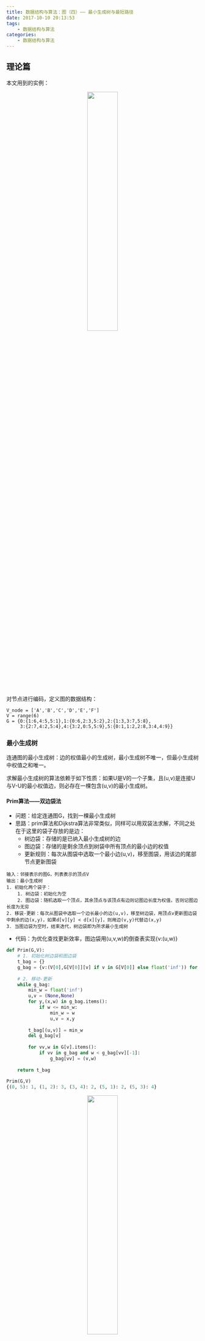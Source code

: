 ```yaml
---
title: 数据结构与算法：图（四）—— 最小生成树与最短路径
date: 2017-10-10 20:13:53
tags: 
    - 数据结构与算法
categories:
    - 数据结构与算法
---
```


## 理论篇
本文用到的实例：

<div align=center>
    <img src="https://likeitea-1257692904.cos.ap-guangzhou.myqcloud.com/liketea_blog/15-07-19.jpg" width="40%" heigh="40%"></img>
</div>

对节点进行编码，定义图的数据结构：

```
V_node = ['A','B','C','D','E','F']
V = range(6)
G = {0:{1:6,4:5,5:1},1:{0:6,2:3,5:2},2:{1:3,3:7,5:8},
     3:{2:7,4:2,5:4},4:{3:2,0:5,5:9},5:{0:1,1:2,2:8,3:4,4:9}}
```

### 最小生成树
连通图的最小生成树：边的权值最小的生成树，最小生成树不唯一，但最小生成树中权值之和唯一。

求解最小生成树的算法依赖于如下性质：如果U是V的一个子集，且(u,v)是连接U与V-U的最小权值边，则必存在一棵包含(u,v)的最小生成树。

#### Prim算法——双边袋法
- 问题：给定连通图G，找到一棵最小生成树
- 思路：prim算法和Dijkstra算法非常类似，同样可以用双袋法求解，不同之处在于这里的袋子存放的是边：
    - 树边袋：存储的是已纳入最小生成树的边
    - 图边袋：存储的是剩余顶点到树袋中所有顶点的最小边的权值
    - 更新规则：每次从图袋中选取一个最小边(u,v)，移至图袋，用该边的尾部节点更新图袋

```
输入：邻接表示的图G，列表表示的顶点V
输出：最小生成树
1. 初始化两个袋子：
    1. 树边袋：初始化为空
    2. 图边袋：随机选取一个顶点，其余顶点与该顶点有边则记图边长度为权值，否则记图边长度为无穷
2. 移袋-更新：每次从图袋中选取一个边长最小的边(u,v)，移至树边袋，用顶点v更新图边袋中剩余的边(x,y)，如果d[v][y] < d[x][y]，则用边(v,y)代替边(x,y)
3. 当图边袋为空时，结束迭代，树边袋即为所求最小生成树
```

- 代码：为优化查找更新效率，图边袋用(u,v,w)的倒查表实现{v:(u,w)}

```python
def Prim(G,V):
    # 1. 初始化树边袋和图边袋
    t_bag = {}
    g_bag = {v:(V[0],G[V[0]][v] if v in G[V[0]] else float('inf')) for v in V if v != V[0]}
    
    # 2. 移动-更新
    while g_bag:
        min_w = float('inf')
        u,v = (None,None)
        for y,(x,w) in g_bag.items():
            if w <= min_w:
                min_w = w
                u,v = x,y
        
        t_bag[(u,v)] = min_w
        del g_bag[v]
        
        for vv,w in G[v].items():
            if vv in g_bag and w < g_bag[vv][-1]:
                g_bag[vv] = (v,w)
        
    return t_bag  
       
Prim(G,V)
{(0, 5): 1, (1, 2): 3, (3, 4): 2, (5, 1): 2, (5, 3): 4}
```

<div align=center>
    <img src="https://likeitea-1257692904.cos.ap-guangzhou.myqcloud.com/liketea_blog/15-07-19.jpg" width="40%" heigh="40%"></img>
</div>

- 分析：
    - 时间复杂度：$O(V^2)$，与边无关，适用于稠密图
    - 空间复杂度：$O(V)$

### 最短路径
- BFS：用于求解无权图的单源最短路径
- Dijkstra：用于求解非负权图的单源最短路径(无权图可以看做是一种权值为1的特例)
- Floyd：求解有权图中任意两个顶点间的最短路径

最短路径的重要性质：两点之间的最短路径也包含了路径上其他顶点间的最短路径。

#### BFS——逐层遍历，记录层数
BFS用于求解无权图的单源最短路径，详情参见BFS。

#### Dijkstra——双点袋法，移动更新
- 问题：给定一个各边权值皆为非负数的图，求源顶点到图中各个顶点的最短路径；
- 思路：Dijkstra算法可以简单通过“双点袋法”来实现：

```
输入：邻接表示的图G，列表表示的顶点V，源节点s
输出：源顶点s到各顶点的最短路径，各顶点在最短路径中的父节点
1. 初始化两个袋子和父亲字典：
    1. 树点袋：装有已求出顶点的最短路径长度。初始时只含源节点的最短路径长度为0
    2. 图点袋：装有剩余顶点的当前路径长度。初始时包含除源节点外的所有顶点到源节点的当前路径长度，如果为源节点的邻接点，最短路径为对应边的权值，否则即为无穷
    3. 父亲字典：初始时假设所有顶点的父节点均为源节点(和图袋中当前路径对应)
2. 移袋-更新：每次从图袋中选取当前路径长度最小的顶点u移动至树袋，并用该节点更新图袋中剩余顶点的当前最短路径。更新规则为，如果该节点的邻接点v在图袋中，且源节点通过u到达v的路径更短d[u]+d[u][v]<d[v]，则用这条更短的路径长度更新图袋中现有的源节点到顶点v的路径长度，同时更新v的父节点为u
3. 直至图点袋为空时，结束迭代，此时树袋中保存了源节点到所有顶点的最短路径长度，同时父亲字典描述了一棵“单源最短路径生成树”，注意“单源最短路径生成树”并不是“最小生成树”(V：1，2，3，4，E：(1,2)=3，(2,4)=4，(1,3)=1，(3,4)=5，从1出发得到最短路径生成树是{(1,2)，(1,3)，(3,4)}，但最小生成树是{(1,2)，(1,3)，(2,4)})
```

- 代码：

```python
def Dijkstra(G, V, s):
    """
    @G:图的邻接表示,{u:{v:w,...},...}
    @V:顶点集
    @s:原顶点
    @return:所有节点的单源最短路径，父亲字典
    """
    # 1. 初始化双袋和父亲字典
    n = len(V)
    t_bag = {s:0}
    g_bag = {v:(G[s][v] if v in G[s] else float('inf')) for v in V if v != s}
    father = {v:s for v in V}
    # 2. 移袋-更新
    while g_bag:
        min_v = None
        min_w = float('inf')
        for v, w in g_bag.items():
            if w <= min_w:
                min_v, min_w = v, w
        
        t_bag[min_v] = g_bag.pop(min_v)
        
        for vv, ww in G[min_v].items():
            if vv in g_bag and min_w + ww < g_bag[vv]:
                g_bag[vv] = min_w + ww
                father[vv] = min_v
    
    return t_bag,father

Dijkstra(G,V,0)
({0: 0, 1: 3, 2: 6, 3: 5, 4: 5, 5: 1}, 
 {0: 0, 1: 5, 2: 1, 3: 5, 4: 0, 5: 0})
```

<div align=center>
    <img src="https://likeitea-1257692904.cos.ap-guangzhou.myqcloud.com/liketea_blog/15-07-19.jpg" width="40%" heigh="40%"></img>
</div>

- 分析：
    - 适用条件：权值非负的有向图或无向图
    - 时间复杂度：$O(V^2)$
    - 空间复杂度：$O(V)$
    
Dijkstra算法是本文最重要的算法，因为：

1. 如果各边权值为1，则Dijkstra算法可以代替BFS求解无权图的单源最短路径问题;
2. 只需对Dijkstra算法稍加修改，就变成了求解最小生成树的Prime算法；
3. 对每个顶点应用Dijkstra算法，可以得到任意两个顶点间的最短距离，时间复杂度同样为$O(V^3)$;

#### Floyd——n 次绕行，更新矩阵
- 问题：给定一个不包含含有负权值回路的图，求任意两个顶点间的最短路径长度
- 思路：矩阵绕行各个顶点

```
输入：图G，顶点V
输出：各顶点间最短路径长度的矩阵M
1. 初始化距离矩阵M：如果uv之间有边，M[u][v]=w，否则M[u][v]=无穷
2. n次绕行更新M：迭代n次，每次M中任意两个顶点u,v通过绕行k顶点(k=0~n-1)更新M[u][v]，M[u][v]=min(M[u][v],M[u][k]+M[k][v])
3. 返回最终的M
```

- 代码：

```python
def Floyd(G,V):
    """
    @G:邻接表{i:{j:w,...},...}
    @V:邻接点
    @return:最短距离矩阵
    """
    
    # 初始化M
    n = len(V)
    inf = float('inf')
    M = [[inf] * n for _ in xrange(n)]
    for i in xrange(n):
        for j in xrange(n):
            if i == j:
                M[i][j] = 0
            elif i in G and j in G[i]:
                M[i][j] = G[i][j]
    # 绕行更新M
    for k in xrange(n):
        for i in xrange(n):
            for j in xrange(n):
                M[i][j] = min(M[i][j], M[i][k] + M[k][j])
    
    return M

Floyd(G,V)
[[0, 3, 6, 5, 5, 1],
 [3, 0, 3, 6, 8, 2],
 [6, 3, 0, 7, 9, 5],
 [5, 6, 7, 0, 2, 4],
 [5, 8, 9, 2, 0, 6],
 [1, 2, 5, 4, 6, 0]]
 # 第一行与Dijkstra求出的单源最短路径是一致的
```

<div align=center>
    <img src="https://likeitea-1257692904.cos.ap-guangzhou.myqcloud.com/liketea_blog/15-07-19.jpg" width="40%" heigh="40%"></img>
</div>

- 分析：
    - 使用条件：允许图中有负权值，但不允许含含有负权值回路
    - 时间复杂度:$O(V^3)$
    - 空间复杂度：$O(V^2)$    


## 实战篇
#### [LeetCode 743. 网络延迟时间]
- 问题：

```
有 N 个网络节点，标记为 1 到 N。

给定一个列表 times，表示信号经过有向边的传递时间。 times[i] = (u, v, w)，其中 u 是源节点，v 是目标节点， w 是一个信号从源节点传递到目标节点的时间。

现在，我们向当前的节点 K 发送了一个信号。需要多久才能使所有节点都收到信号？如果不能使所有节点收到信号，返回 -1。

注意:

N 的范围在 [1, 100] 之间。
K 的范围在 [1, N] 之间。
times 的长度在 [1, 6000] 之间。
所有的边 times[i] = (u, v, w) 都有 1 <= u, v <= N 且 1 <= w <= 100。
```

- 代码：

```python
def networkDelayTime(self, times, N, K):
    """
    :type times: List[List[int]]
    :type N: int
    :type K: int
    :rtype: int
    """
    # 将边表转化为邻接表
    adj = collections.defaultdict(dict)
    for u,v,w in times:
        adj[u][v] = w
    # 双袋法
    # 1. 初始化：初始化两个袋子，树袋装有已求出单源最短路径的顶点，图袋装有剩余顶点
    t_bag = {}
    g_bag = {}
    father = {}
    count = 0
    for i in xrange(1,N+1):
        if i == K:
            t_bag[i] = 0
            father[i] = None
            count += 1
        elif i in adj[K]:
            g_bag[i] = adj[K][i]
            father[i] = K
        else:
            g_bag[i] = float('inf')
            father[i] = K
    
    # 2. 移袋更新：每次从图袋中选取一个单源距离最小的顶点放入树袋，并用该顶点更新图袋中所有剩余顶点的单源距离
    while count < N:
        min_v = None
        min_w = float('inf')
        for v, w in g_bag.items():
            if w <= min_w:
                min_w = w
                min_v = v
        
        t_bag[min_v] = g_bag.pop(min_v)
        count += 1

        for vv, ww in adj[min_v].items():
            if vv in g_bag and min_w + ww < g_bag[vv]:
                g_bag[vv] = min_w + ww
                father[vv] = min_v
    
    res = max(t_bag.values())
    return res if res != float('inf') else -1
```
